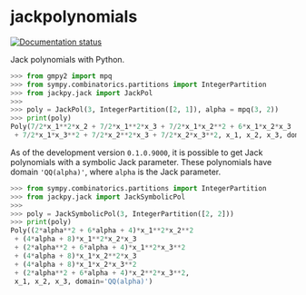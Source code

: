 # jackpolynomials

<!-- badges: start -->
[![Documentation status](https://readthedocs.org/projects/jackpy/badge/)](http://jackpy.readthedocs.io)
<!-- badges: end -->

Jack polynomials with Python.

```python
>>> from gmpy2 import mpq
>>> from sympy.combinatorics.partitions import IntegerPartition
>>> from jackpy.jack import JackPol
>>>
>>> poly = JackPol(3, IntegerPartition([2, 1]), alpha = mpq(3, 2))
>>> print(poly)
Poly(7/2*x_1**2*x_2 + 7/2*x_1**2*x_3 + 7/2*x_1*x_2**2 + 6*x_1*x_2*x_3 
 + 7/2*x_1*x_3**2 + 7/2*x_2**2*x_3 + 7/2*x_2*x_3**2, x_1, x_2, x_3, domain='QQ')
```

As of the development version `0.1.0.9000`, it is possible to get Jack polynomials with a symbolic 
Jack parameter. These polynomials have domain `'QQ(alpha)'`, where `alpha` is
the Jack parameter.

```python
>>> from sympy.combinatorics.partitions import IntegerPartition
>>> from jackpy.jack import JackSymbolicPol
>>>
>>> poly = JackSymbolicPol(3, IntegerPartition([2, 2]))
>>> print(poly)
Poly((2*alpha**2 + 6*alpha + 4)*x_1**2*x_2**2 
 + (4*alpha + 8)*x_1**2*x_2*x_3 
 + (2*alpha**2 + 6*alpha + 4)*x_1**2*x_3**2 
 + (4*alpha + 8)*x_1*x_2**2*x_3 
 + (4*alpha + 8)*x_1*x_2*x_3**2 
 + (2*alpha**2 + 6*alpha + 4)*x_2**2*x_3**2, 
 x_1, x_2, x_3, domain='QQ(alpha)')
```
